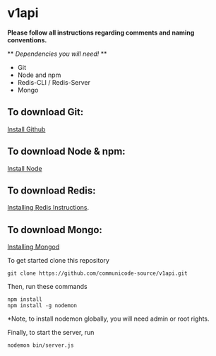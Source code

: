 # v1api

**Please follow all instructions regarding comments and naming conventions.**

**
_Dependencies you will need!_
**
- Git
- Node and npm
- Redis-CLI / Redis-Server
- Mongo

## To download Git:
[Install Github](https://help.github.com/desktop/guides/getting-started/installing-github-desktop)

## To download Node & npm:
[Install Node](https://nodejs.org/en/download/)

## To download Redis:
[Installing Redis Instructions](https://redis.io/topics/quickstart).

## To download Mongo:
[Installing Mongod](https://docs.mongodb.com/manual/installation/)

To get started clone this repository
```
git clone https://github.com/communicode-source/v1api.git
```

Then, run these commands
```
npm install
npm install -g nodemon
```

*Note, to install nodemon globally, you will need admin or root rights.

Finally, to start the server, run
```
nodemon bin/server.js
```
